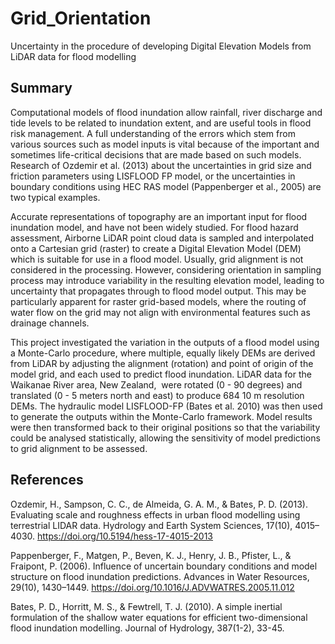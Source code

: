 # Grid_Orientation
Uncertainty in the procedure of developing Digital Elevation Models from LiDAR data for flood modelling

## Summary

Computational models of flood inundation allow rainfall, river discharge and tide levels to be related to inundation extent, and are useful tools in flood risk management. A full understanding of the errors which stem from various sources such as model inputs is vital because of the important and sometimes life-critical decisions that are made based on such models. Research of Ozdemir et al. (2013) about the uncertainties in grid size and friction parameters using LISFLOOD FP model, or the uncertainties in boundary conditions using HEC RAS model (Pappenberger et al., 2005) are two typical examples.

Accurate representations of topography are an important input for flood inundation model, and have not been widely studied. For flood hazard assessment, Airborne LiDAR point cloud data is sampled and interpolated onto a Cartesian grid (raster) to create a Digital Elevation Model (DEM) which is suitable for use in a flood model. Usually, grid alignment is not considered in the processing. However, considering orientation in sampling process may introduce variability in the resulting elevation model, leading to uncertainty that propagates through to flood model output. This may be particularly apparent for raster grid-based models, where the routing of water flow on the grid may not align with environmental features such as drainage channels.

This project investigated the variation in the outputs of a flood model using a Monte-Carlo procedure, where multiple, equally likely DEMs are derived from LiDAR by adjusting the alignment (rotation) and point of origin of the model grid, and each used to predict flood inundation. LiDAR data for the Waikanae River area, New Zealand,  were rotated (0 - 90 degrees) and translated (0 - 5 meters north and east) to produce 684 10 m resolution DEMs. The hydraulic model LISFLOOD-FP (Bates et al. 2010) was then used to generate the outputs within the Monte-Carlo framework. Model results were then transformed back to their original positions so that the variability could be analysed statistically, allowing the sensitivity of model predictions to grid alignment to be assessed.


## References

Ozdemir, H., Sampson, C. C., de Almeida, G. A. M., & Bates, P. D. (2013). Evaluating scale and roughness effects in urban flood modelling using terrestrial LIDAR data. Hydrology and Earth System Sciences, 17(10), 4015–4030. https://doi.org/10.5194/hess-17-4015-2013

Pappenberger, F., Matgen, P., Beven, K. J., Henry, J. B., Pfister, L., & Fraipont, P. (2006). Influence of uncertain boundary conditions and model structure on flood inundation predictions. Advances in Water Resources, 29(10), 1430–1449. https://doi.org/10.1016/J.ADVWATRES.2005.11.012 

Bates, P. D., Horritt, M. S., & Fewtrell, T. J. (2010). A simple inertial formulation of the shallow water equations for efficient two-dimensional flood inundation modelling. Journal of Hydrology, 387(1-2), 33-45.

